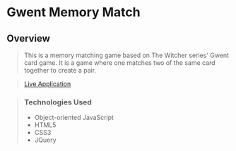 # Gwent Memory Match
   
   ## Overview
   
   > This is a memory matching game based on The Witcher series' Gwent card game. It is a game where one matches two of the same card together to create a pair.
   
   > <a href="https://kevinchalmers.com/memory_match/" target="_blank">Live Application</a>
   
   > ### Technologies Used
   > - Object-oriented JavaScript
   > - HTML5
   > - CSS3
   > - JQuery
